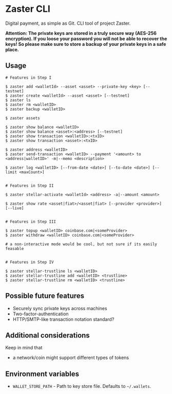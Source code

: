 # Zaster CLI

Digital payment, as simple as Git. CLI tool of project Zaster.

**Attention: The private keys are stored in a truly secure way (AES-256 encryption). If you loose your password you will not be able to recover the keys! So please make sure to store a backup of your private keys in a safe place.**


## Usage

```
# Features in Step I

$ zaster add <walletId> --asset <asset> --private-key <key> [--testnet]
$ zaster create <walletId> --asset <asset> [--testnet]
$ zaster ls
$ zaster rm <walletID>
$ zaster backup <walletID>

$ zaster assets

$ zaster show balance <walletID>
$ zaster show balance <asset>:<address> [--testnet]
$ zaster show transaction <walletID>:<txID>
$ zaster show transaction <asset>:<txID>

$ zaster address <walletID>
$ zaster send-transaction <walletID> --payment '<amount> to <address|walletID>' -m|--memo <description>

$ zaster log <walletID> [--from-date <date>] [--to-date <date>] [--limit <maxCount>]


# Features in Step II

$ zaster stellar-activate <walletId> <address> -a|--amount <amount>

$ zaster show rate <asset|fiat>/<asset|fiat> [--provider <provider>] [--live]


# Features in Step III

$ zaster topup <walletID> coinbase.com|<someProvider>
$ zaster withdraw <walletID> coinbase.com|<someProvider>

# a non-interactive mode would be cool, but not sure if its easily feasable


# Features in Step IV

$ zaster stellar-trustline ls <walletID>
$ zaster stellar-trustline add <walletID> <trustline>
$ zaster stellar-trustline rm <walletID> <trustline>
```


## Possible future features

* Securely sync private keys across machines
* Two-factor-authentication
* HTTP/SMTP-like transaction notation standard?


## Additional considerations

Keep in mind that

* a network/coin might support different types of tokens


## Environment variables

* `WALLET_STORE_PATH` - Path to key store file. Defaults to `~/.wallets`.
